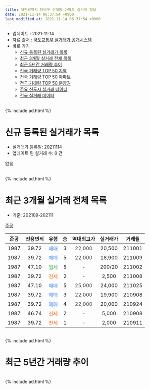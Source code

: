 ```yaml
---
title: 대전광역시 대덕구 신대동 아파트 실거래 정보
date: 2021-11-14 06:37:54 +0900
last_modified_at: 2021-11-14 06:37:54 +0900
---
```


* 업데이트 : 2021-11-14
* 자료 출처 : [국토교통부 실거래가 공개시스템](http://rt.molit.go.kr)
* 바로 가기
    * [신규 등록된 실거래가 목록](#신규-등록된-실거래가-목록)
    * [최근 3개월 실거래 전체 목록](#최근-3개월-실거래-전체-목록)
    * [최근 5년간 거래량 추이](#최근-5년간-거래량-추이)
    * [전국 거래량 TOP 50 지역](https://inasie.github.io/apt-trade-info/최근-3개월-전국에서-가장-거래가-많이-발생한-지역)
    * [전국 거래량 TOP 50 아파트](https://inasie.github.io/apt-trade-info/최근-3개월-전국에서-가장-거래가-많이-발생한-아파트)
    * [전국 거래량 TOP 50 분양권](https://inasie.github.io/apt-trade-info/최근-3개월-전국에서-가장-거래가-많이-발생한-분양권)
    * [주요 신도시 실거래 데이터](https://inasie.github.io/apt-trade-info/주요-신도시)
    * [전국 실거래 데이터](https://inasie.github.io/apt-trade-info/전국)
<br>
{% include ad.html %}
<br>

# 신규 등록된 실거래가 목록
* 실거래가 등록일: 20211114
* 업데이트 된 실거래 수: 0 건

없음

<br>
{% include ad.html %}
<br>

# 최근 3개월 실거래 전체 목록
* 기준: 202109-202111


[주공](https://search.naver.com/search.naver?query=%EB%8C%80%EC%A0%84%EA%B4%91%EC%97%AD%EC%8B%9C+%EB%8C%80%EB%8D%95%EA%B5%AC+%EC%8B%A0%EB%8C%80%EB%8F%99+%EC%A3%BC%EA%B3%B5)

|준공|전용면적|유형|층|역대최고가|실거래가|거래월|
|:---:|:---:|:---:|:---:|:---:|:---:|:---:|
|1987|39.72|<span style="color:#4285f3">매매</span>|3|<span style="color:#444444">22,000</span>|20,500|211001|
|1987|39.72|<span style="color:#4285f3">매매</span>|5|<span style="color:#444444">22,000</span>|18,900|211009|
|1987|47.10|<span style="color:#34a853">월세</span>|5|<span style="color:#444444">-</span>|200/20|211002|
|1987|39.72|<span style="color:#ff5a00">전세</span>|2|<span style="color:#444444">-</span>|2,500|211008|
|1987|47.10|<span style="color:#4285f3">매매</span>|5|<span style="color:#444444">25,000</span>|24,000|211025|
|1987|39.72|<span style="color:#4285f3">매매</span>|3|<span style="color:#444444">22,000</span>|19,900|210908|
|1987|39.72|<span style="color:#4285f3">매매</span>|4|<span style="color:#444444">22,000</span>|20,000|210924|
|1987|46.74|<span style="color:#ff5a00">전세</span>|2|<span style="color:#444444">-</span>|5,000|210908|
|1987|39.72|<span style="color:#ff5a00">전세</span>|1|<span style="color:#444444">-</span>|2,000|210911|


<br>
{% include ad.html %}
<br>

# 최근 5년간 거래량 추이


<div style="width:100%;">
    <canvas id="deal_progress" height="200"></canvas>
</div>

<script>
new Chart(document.getElementById("deal_progress"), {
    type: 'line',
    data: {
        labels: ['201611','201612','201701','201702','201703','201704','201705','201706','201707','201708','201709','201710','201711','201712','201801','201802','201803','201804','201805','201806','201807','201808','201809','201810','201811','201812','201901','201902','201903','201904','201905','201906','201907','201908','201909','201910','201911','201912','202001','202002','202003','202004','202005','202006','202007','202008','202009','202010','202011','202012','202101','202102','202103','202104','202105','202106','202107','202108','202109','202110','202111'],
        datasets: [{
            label: '매매',
            pointRadius: 1,
            data: [5, 4, 1, 2, 3, 4, 4, 5, 3, 2, 4, 6, 2, 2, 1, 2, 7, 2, 3, 1, 0, 4, 3, 2, 4, 7, 5, 14, 4, 3, 13, 4, 2, 4, 10, 10, 7, 3, 3, 16, 10, 5, 12, 5, 3, 0, 5, 1, 3, 1, 0, 1, 2, 8, 4, 1, 4, 0, 2, 3, 0],
            borderColor: "rgba(255, 201, 14, 1)",
            backgroundColor: "rgba(255, 201, 14, 0.5)",
            fill: false,
            lineTension: 0
        },{
            label: '전월세',
            pointRadius: 1,
            data: [2, 4, 2, 3, 0, 2, 2, 4, 2, 3, 2, 1, 2, 2, 1, 7, 1, 4, 2, 2, 1, 1, 2, 2, 2, 3, 3, 3, 3, 7, 2, 0, 1, 2, 0, 1, 4, 3, 4, 6, 4, 4, 5, 3, 1, 6, 2, 2, 1, 1, 6, 1, 1, 8, 4, 0, 0, 0, 2, 2, 0],
            borderColor: "rgba(0, 141, 185, 1)",
            backgroundColor: "rgba(0, 141, 185, 0.5)",
            fill: false,
            lineTension: 0
        }
        ]
    },
    options: {
        responsive: true,
        title: {
            display: false
        },
        tooltips: {
            mode: 'index',
            intersect: false
        },
        hover: {
            mode: 'nearest',
            intersect: true
        },
        scales: {
            xAxes: [{
                display: true,
                scaleLabel: {
                    display: true,
                    labelString: '년/월'
                }
            }],
            yAxes: [{
                display: true,
                ticks: {
                    suggestedMin: 0,
                },
                scaleLabel: {
                    display: true,
                    labelString: '실거래 수'
                }
            }]
        }
    }
});

</script>


<br>
{% include ad.html %}
<br>

